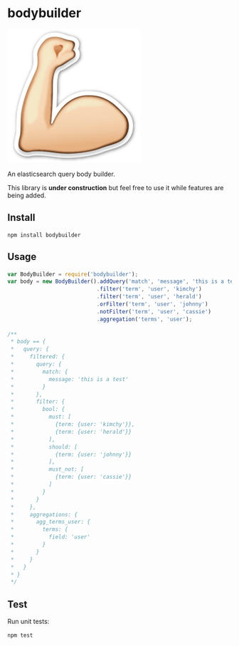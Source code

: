 # bodybuilder

![bodybuilder](img/bodybuilder.jpeg)

An elasticsearch query body builder.

This library is **under construction** but feel free to use it while features
are being added.

## Install

    npm install bodybuilder

## Usage

```js
var BodyBuilder = require('bodybuilder');
var body = new BodyBuilder().addQuery('match', 'message', 'this is a test')
                            .filter('term', 'user', 'kimchy')
                            .filter('term', 'user', 'herald')
                            .orFilter('term', 'user', 'johnny')
                            .notFilter('term', 'user', 'cassie')
                            .aggregation('terms', 'user');

/**
 * body == {
 *   query: {
 *     filtered: {
 *       query: {
 *         match: {
 *           message: 'this is a test'
 *         }
 *       },
 *       filter: {
 *         bool: {
 *           must: [
 *             {term: {user: 'kimchy'}},
 *             {term: {user: 'herald'}}
 *           ],
 *           should: [
 *             {term: {user: 'johnny'}}
 *           ],
 *           must_not: [
 *             {term: {user: 'cassie'}}
 *           ]
 *         }
 *       }
 *     },
 *     aggregations: {
 *       agg_terms_user: {
 *         terms: {
 *           field: 'user'
 *         }
 *       }
 *     }
 *   }
 * }
 */
```

## Test

Run unit tests:

    npm test
